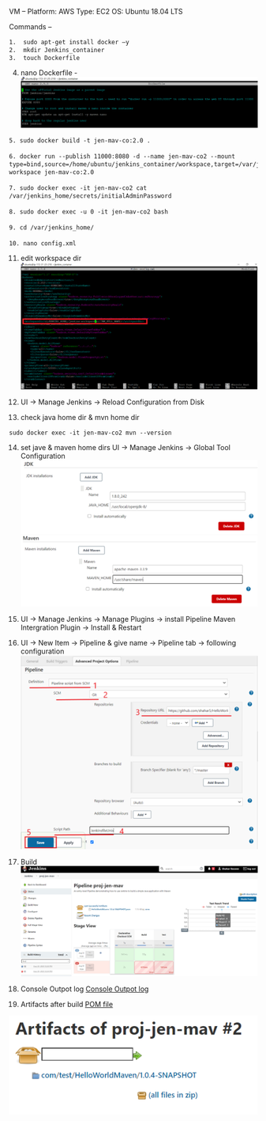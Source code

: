 VM – 
Platform: AWS
Type: EC2
OS: Ubuntu 18.04 LTS

Commands –
```
1.	sudo apt-get install docker –y
2.	mkdir Jenkins_container
3.	touch Dockerfile
```
4.	nano Dockerfile -
![alt text](https://github.com/shahar5/HelloWorldMaven/blob/master/bakery-ent-chg/Dockerfile.PNG)
```
5. sudo docker build -t jen-mav-co:2.0 .

6. docker run --publish 11000:8080 -d --name jen-mav-co2 --mount type=bind,source=/home/ubuntu/jenkins_container/workspace,target=/var/jenkins_home/jenkins-workspace jen-mav-co:2.0

7. sudo docker exec -it jen-mav-co2 cat /var/jenkins_home/secrets/initialAdminPassword

8. sudo docker exec -u 0 -it jen-mav-co2 bash

9. cd /var/jenkins_home/

10. nano config.xml
```
11. edit workspace dir
![alt text](https://github.com/shahar5/HelloWorldMaven/blob/master/bakery-ent-chg/Workspace%20dir.png)

12. UI -> Manage Jenkins -> Reload Configuration from Disk

13. check java home dir & mvn home dir
```
sudo docker exec -it jen-mav-co2 mvn --version
```
14. set jave & maven home dirs
 UI -> Manage Jenkins -> Global Tool Configuration
![alt text](https://github.com/shahar5/HelloWorldMaven/blob/master/bakery-ent-chg/Java%20home%20dir.PNG)
![alt text](https://github.com/shahar5/HelloWorldMaven/blob/master/bakery-ent-chg/Maven%20home%20dir.PNG)

15. UI -> Manage Jenkins -> Manage Plugins -> install Pipeline Maven Intergration Plugin -> Install & Restart

16. UI -> New Item -> Pipeline & give name -> Pipeline tab -> following configuration
![alt text](https://github.com/shahar5/HelloWorldMaven/blob/master/bakery-ent-chg/Pipeline%20config.png)

17. Build
![alt text](https://github.com/shahar5/HelloWorldMaven/blob/master/bakery-ent-chg/Success%20build.PNG)

18. Console Outpot log [Console Outpot log](https://github.com/shahar5/HelloWorldMaven/blob/master/bakery-ent-chg/Console%20Outpot%20log.txt)

19. Artifacts after build [POM file](https://github.com/shahar5/HelloWorldMaven/blob/master/bakery-ent-chg/HelloWorldMaven-1.0.4-SNAPSHOT.pom)

![alt text](https://github.com/shahar5/HelloWorldMaven/blob/master/bakery-ent-chg/Artifacts%20after%20build.PNG)








